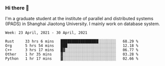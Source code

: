 ### Hi there 👋

I'm a graduate student at the institute of parallel and distributed systems (IPADS) in Shanghai Jiaotong University. I mainly work on database system.

<!--START_SECTION:waka-->
```text
Week: 23 April, 2021 - 30 April, 2021

Rust     33 hrs 6 mins   █████████████████░░░░░░░░   68.29 % 
Org      5 hrs 54 mins   ███░░░░░░░░░░░░░░░░░░░░░░   12.18 % 
C++      3 hrs 17 mins   █▓░░░░░░░░░░░░░░░░░░░░░░░   06.77 % 
Other    1 hr 35 mins    ▓░░░░░░░░░░░░░░░░░░░░░░░░   03.28 % 
Python   1 hr 17 mins    ▓░░░░░░░░░░░░░░░░░░░░░░░░   02.66 % 
```
<!--END_SECTION:waka-->

<!--
**yqmmm/yqmmm** is a ✨ _special_ ✨ repository because its `README.md` (this file) appears on your GitHub profile.

Here are some ideas to get you started:

- 🔭 I’m currently working on ...
- 🌱 I’m currently learning ...
- 👯 I’m looking to collaborate on ...
- 🤔 I’m looking for help with ...
- 💬 Ask me about ...
- 📫 How to reach me: ...
- 😄 Pronouns: ...
- ⚡ Fun fact: ...
-->
